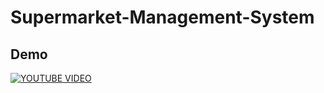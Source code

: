 # Supermarket-Management-System

## Demo
[![YOUTUBE VIDEO](https://img.youtube.com/vi/AUOj4T9Xpv4&t=78s/0.jpg)](https://www.youtube.com/watch?v=AUOj4T9Xpv4&t=78s&ab_channel=HumamHossain)